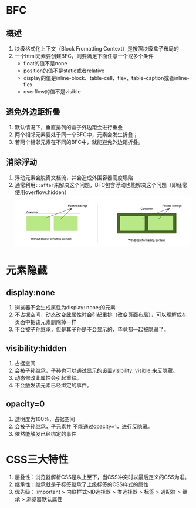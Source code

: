 # BFC

## 概述

1. 块级格式化上下文（Block Fromatting Context）是按照块级盒子布局的
2. 一个html元素要创建BFC，则要满足下面任意一个或多个条件
	- float的值不是none
	- position的值不是static或者relative
	- display的值是inline-block、table-cell、flex、table-caption或者inline-flex
	- overflow的值不是visible

## 避免外边距折叠

1. 默认情况下，垂直排列的盒子外边距会进行重叠
2. 两个相邻元素要处于同一个BFC中，元素会发生折叠；
3. 若两个相邻元素在不同的BFC中，就能避免外边距折叠。

## 消除浮动

1. 浮动元素会脱离文档流，并会造成外围容器高度塌陷
2. 通常利用`::after`来解决这个问题，BFC包含浮动也能解决这个问题（即经常使用overflow:hidden）
  ![1546582718394](README.assets/1546582718394.png)



# 

# 元素隐藏

## display:none

1. 浏览器不会生成属性为display: none;的元素
2. 不占据空间，动态改变此属性时会引起重排（改变页面布局），可以理解成在页面中把该元素删除掉一样 
3. 不会被子孙继承，但是其子孙是不会显示的，毕竟都一起被隐藏了。  

## visibility:hidden

1. 占据空间
2. 会被子孙继承，子孙也可以通过显示的设置visibility: visible;来反隐藏。  
3. 动态修改此属性会引起重绘。  
4. 不会触发该元素已经绑定的事件。 

## opacity=0

1. 透明度为100%，占据空间
2. 会被子孙继承，子元素并 不能通过opacity=1，进行反隐藏。
3. 依然能触发已经绑定的事件 

# CSS三大特性

1. 层叠性：浏览器解析CSS是从上至下，当CSS冲突时以最后定义的CSS为准。
2. 继承性：继承就是子标签继承了上级标签的CSS样式的属性
3. 优先级：!important > 内联样式>ID选择器 > 类选择器 > 标签 > 通配符 > 继承 > 浏览器默认属性

## 